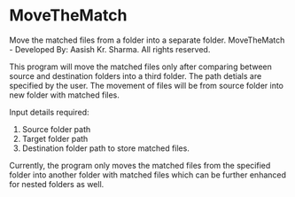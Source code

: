 # MoveTheMatch
Move the matched files from a folder into a separate folder.
MoveTheMatch - Developed By: Aasish Kr. Sharma. All rights reserved.

This program will move the matched files only after comparing between source and destination folders into a third folder.
The path detials are specified by the user.
The movement of files will be from source folder into new folder with matched files.

Input details required:
1. Source folder path
2. Target folder path
3. Destination folder path to store matched files.

Currently, the program only moves the matched files from the specified folder into another folder with matched files 
which can be further enhanced for nested folders as well.
